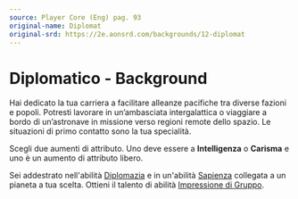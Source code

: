 ```yaml
---
source: Player Core (Eng) pag. 93
original-name: Diplomat
original-srd: https://2e.aonsrd.com/backgrounds/12-diplomat
---
```


# Diplomatico - Background

Hai dedicato la tua carriera a facilitare alleanze pacifiche tra diverse fazioni
e popoli. Potresti lavorare in un’ambasciata intergalattica o viaggiare a bordo
di un’astronave in missione verso regioni remote dello spazio. Le situazioni di
primo contatto sono la tua specialità.

Scegli due aumenti di attributo. Uno deve essere a **Intelligenza** o
**Carisma** e uno è un aumento di attributo libero.

Sei addestrato nell'abilità [Diplomazia](/abilita/diplomazia) e in un'abilità
[Sapienza](/abilita/sapienza) collegata a un pianeta a tua scelta. Ottieni il
talento di abilità [Impressione di Gruppo](/talenti/impressione-di-gruppo).
